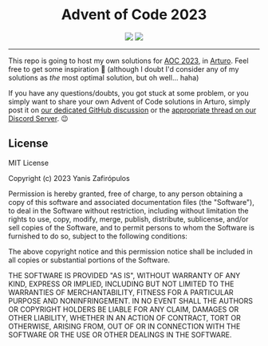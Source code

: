 <h1 align="center">Advent of Code 2023</h1>
<p align="center">
  <img src="https://img.shields.io/github/license/arturo-lang/grafito?style=for-the-badge">
  <img src="https://img.shields.io/badge/language-Arturo-orange.svg?style=for-the-badge">
</p>

---

This repo is going to host my own solutions for [AOC 2023](https://adventofcode.com/), in [Arturo](https://arturo-lang.io/). Feel free to get some inspiration 🚀 (although I doubt I'd consider any of my solutions as *the* most optimal solution, but oh well... haha)

If you have any questions/doubts, you got stuck at some problem, or you simply want to share your own Advent of Code solutions in Arturo, simply post it on [our dedicated GitHub discussion](https://github.com/arturo-lang/arturo/discussions/1297) or the [appropriate thread on our Discord Server](https://discord.com/channels/765519132186640445/1171429149353726062). 😉

## License

MIT License

Copyright (c) 2023 Yanis Zafirópulos

Permission is hereby granted, free of charge, to any person obtaining a copy
of this software and associated documentation files (the "Software"), to deal
in the Software without restriction, including without limitation the rights
to use, copy, modify, merge, publish, distribute, sublicense, and/or sell
copies of the Software, and to permit persons to whom the Software is
furnished to do so, subject to the following conditions:

The above copyright notice and this permission notice shall be included in all
copies or substantial portions of the Software.

THE SOFTWARE IS PROVIDED "AS IS", WITHOUT WARRANTY OF ANY KIND, EXPRESS OR
IMPLIED, INCLUDING BUT NOT LIMITED TO THE WARRANTIES OF MERCHANTABILITY,
FITNESS FOR A PARTICULAR PURPOSE AND NONINFRINGEMENT. IN NO EVENT SHALL THE
AUTHORS OR COPYRIGHT HOLDERS BE LIABLE FOR ANY CLAIM, DAMAGES OR OTHER
LIABILITY, WHETHER IN AN ACTION OF CONTRACT, TORT OR OTHERWISE, ARISING FROM,
OUT OF OR IN CONNECTION WITH THE SOFTWARE OR THE USE OR OTHER DEALINGS IN THE
SOFTWARE.
